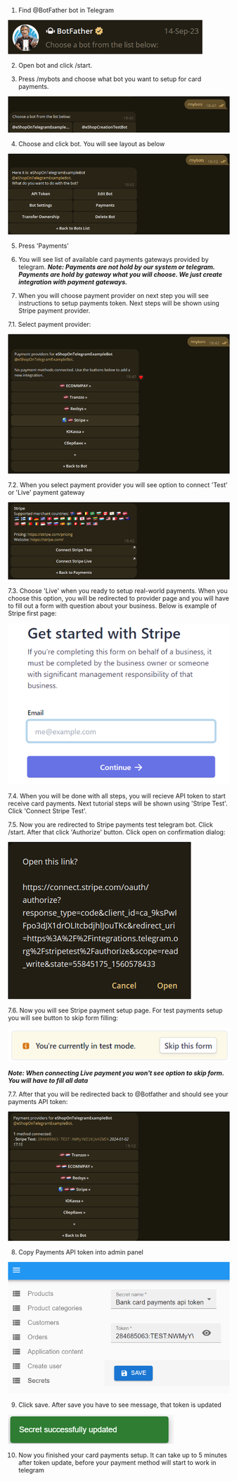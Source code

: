 1. Find @BotFather bot in Telegram

![Bot father](assets/common/bot-father.png "Bot father")

2. Open bot and click /start.

3. Press /mybots and choose what bot you want to setup for card payments.

![My bots choose](assets/card-payments-setup/my-bots-choose.png "My bots choose")

4. Choose and click bot. You will see layout as below

![Selected bot](assets/card-payments-setup/selected-bot-buttons-layout.png "Selected bot")

5. Press 'Payments'

6. You will see list of available card payments gateways provided by telegram.
   ***Note: Payments are not hold by our system or telegram. Payments are hold by gateway what you will choose. We just create integration with payment gateways.***

7. When you will choose payment provider on next step you will see instructions to setup payments token. Next steps will be shown using Stripe payment provider.

7.1. Select payment provider:

![Selected payment provider](assets/card-payments-setup/select-payment-provider.png "Selected payment provider")

7.2. When you select payment provider you will see option to connect 'Test' or 'Live' payment gateway

![Test or live](assets/card-payments-setup/connect-test-or-live-payments.png "Test or live")

7.3. Choose 'Live' when you ready to setup real-world payments. When you choose this option, you will be redirected to provider page and you will have to fill out a form with question about your business. Below is example of Stripe first page:

![Stripe live payments](assets/card-payments-setup/stripe-live-payments-setup-page.png "Stripe live payments")

7.4. When you will be done with all steps, you will recieve API token to start receive card payments. Next tutorial steps will be shown using 'Stripe Test'. Click 'Connect Stripe Test'.

7.5. Now you are redirected to Stripe payments test telegram bot. Click /start. After that click 'Authorize' button. Click open on confirmation dialog:

![Stripe bot confirmation dialog](assets/card-payments-setup/stripe-bot-confirmation-dialog.png "Stripe bot confirmation dialog")

7.6. Now you will see Stripe payment setup page. For test payments setup you will see button to skip form filling:

![Skip stripe form filling](assets/card-payments-setup/skip-stripe-form-filling.png "Skip stripe form filling")

   ***Note: When connecting Live payment you won't see option to skip form. You will have to fill all data***

7.7. After that you will be redirected back to @Botfather and should see your payments API token:

![Payments api token](assets/card-payments-setup/ready-payments-api-token.png "Payments api token")

8. Copy Payments API token into admin panel

![Payments api token](assets/card-payments-setup/admin-panel-payments-token-setup.png "Payments api token")

9. Click save. After save you have to see message, that token is updated

![Token updated](assets/common/token-updated-successfully-message.png "Token updated")

10. Now you finished your card payments setup. It can take up to 5 minutes after token update, before your payment method will start to work in telegram